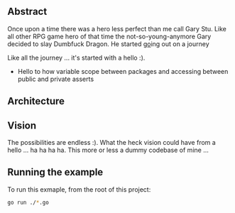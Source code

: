 Abstract
--------
Once upon a time there was a hero less perfect than me call Gary Stu. Like all other RPG game hero of that time the not-so-young-anymore Gary decided to slay Dumbfuck Dragon. He started [go](https://golang.org/)ing out on a journey

Like all the journey ... it's started with a hello :).

 - Hello to how variable scope between packages and accessing between public and private asserts

Architecture
------------

Vision
------
The possibilities are endless :). What the heck vision could have from a hello ... ha ha ha ha. This more or less a dummy codebase of mine
...

Running the example
-------------------

To run this exmaple, from the root of this project:
```sh
go run ./*.go
```
